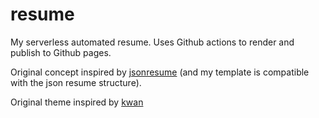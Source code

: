 # resume

My serverless automated resume. Uses Github actions to render and publish to Github pages.

Original concept inspired by [jsonresume](https://jsonresume.org/) (and my
template is compatible with the json resume structure).

Original theme inspired by
[kwan](https://github.com/icoloma/jsonresume-theme-kwan)
